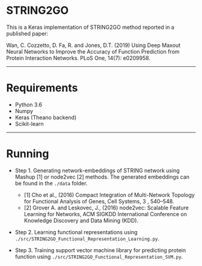 # STRING2GO

This is a Keras implementation of STRING2GO method reported in a published paper:

Wan, C. Cozzetto, D. Fa, R. and Jones, D.T. (2019) Using Deep Maxout Neural Networks to Improve the Accuracy of Function Prediction from Protein Interaction Networks. PLoS One, 14(7): e0209958.

---------------------------------------------------------------
# Requirements

- Python 3.6 
- Numpy 
- Keras (Theano backend) 
- Scikit-learn

---------------------------------------------------------------
# Running 

- Step 1. Generating network-embeddings of STRING network using Mashup [1] or node2vec [2] methods. The generated embeddings can be found in the `./data` folder.
  - [1] Cho et al., (2016) Compact Integration of Multi-Network Topology for Functional Analysis of Genes, Cell Systems, 3
, 540–548.
  - [2] Grover A. and Leskovec, J., (2016) node2vec: Scalable Feature Learning for Networks, ACM SIGKDD International Conference on Knowledge Discovery and Data Mining (KDD). 

- Step 2. Learning functional representations using `./src/STRING2GO_Functional_Representation_Learning.py`. 

- Step 3. Training support vector machine library for predicting protein function using `./src/STRING2GO_Functional_Representation_SVM.py`.

